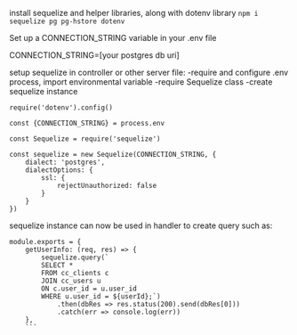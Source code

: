 install sequelize and helper libraries, along with dotenv library
`npm i sequelize pg pg-hstore dotenv`

Set up a CONNECTION_STRING variable in your .env file

CONNECTION_STRING=[your postgres db uri]

setup sequelize in controller or other server file:
-require and configure .env process, import environmental variable
-require Sequelize class
-create sequelize instance

```
require('dotenv').config()

const {CONNECTION_STRING} = process.env

const Sequelize = require('sequelize')

const sequelize = new Sequelize(CONNECTION_STRING, {
    dialect: 'postgres',
    dialectOptions: {
        ssl: {
            rejectUnauthorized: false
        }
    }
})

```

sequelize instance can now be used in handler to create query such as:

```
module.exports = {
    getUserInfo: (req, res) => {
        sequelize.query(`
        SELECT * 
        FROM cc_clients c
        JOIN cc_users u
        ON c.user_id = u.user_id
        WHERE u.user_id = ${userId};`)
            .then(dbRes => res.status(200).send(dbRes[0]))
            .catch(err => console.log(err))
    },
    ```
